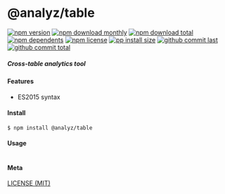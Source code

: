 # @analyz/table

[![npm version][badge-npm-version]][url-npm]
[![npm download monthly][badge-npm-download-monthly]][url-npm]
[![npm download total][badge-npm-download-total]][url-npm]
[![npm dependents][badge-npm-dependents]][url-github]
[![npm license][badge-npm-license]][url-npm]
[![pp install size][badge-pp-install-size]][url-pp]
[![github commit last][badge-github-last-commit]][url-github]
[![github commit total][badge-github-commit-count]][url-github]

[//]: <> (Shields)

[badge-npm-version]: https://flat.badgen.net/npm/cell/@analyz/table

[badge-npm-download-monthly]: https://flat.badgen.net/npm/dm/@analyz/table

[badge-npm-download-total]:https://flat.badgen.net/npm/dt/@analyz/table

[badge-npm-dependents]: https://flat.badgen.net/npm/dependents/@analyz/table

[badge-npm-license]: https://flat.badgen.net/npm/license/@analyz/table

[badge-pp-install-size]: https://flat.badgen.net/packagephobia/install/@analyz/table

[badge-github-last-commit]: https://flat.badgen.net/github/last-commit/hoyeungw/analyz

[badge-github-commit-count]: https://flat.badgen.net/github/commits/hoyeungw/analyz

[//]: <> (Link)

[url-npm]: https://npmjs.org/package/@analyz/table

[url-pp]: https://packagephobia.now.sh/result?p=@analyz/table

[url-github]: https://github.com/hoyeungw/analyz

##### Cross-table analytics tool

#### Features

- ES2015 syntax

#### Install

```console
$ npm install @analyz/table
```

#### Usage

```js
```

#### Meta

[LICENSE (MIT)](/LICENSE)
